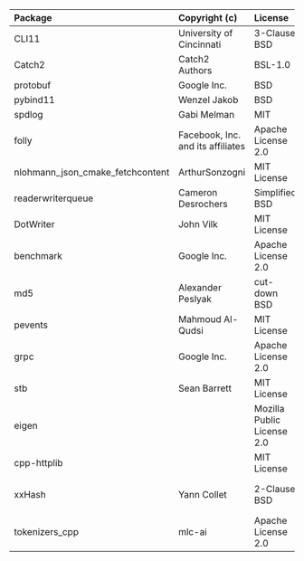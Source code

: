 | Package                          | Copyright (c)                     | License                            | Version               | Notes                                                | References                                                                    |
|:---------------------------------|:----------------------------------|:-----------------------------------|:----------------------|:-----------------------------------------------------|:------------------------------------------------------------------------------|
| CLI11                            | University of Cincinnati          | 3-Clause BSD                       | 2.2.0                 | Fork                                                 | https://github.com/hailo-ai/CLI11                                             |
| Catch2                           | Catch2 Authors                    | BSL-1.0                            | 2.13.7                | Cloned entire package                                | https://github.com/catchorg/Catch2                                            |
| protobuf                         | Google Inc.                       | BSD                                | 21.12                 | Cloned entire package                                | https://github.com/protocolbuffers/protobuf                                   |
| pybind11                         | Wenzel Jakob                      | BSD                                | 2.10.1                | Cloned entire package                                | https://github.com/pybind/pybind11                                            |
| spdlog                           | Gabi Melman                       | MIT                                | 1.14.1                | Cloned entire package                                | https://github.com/gabime/spdlog                                              |
| folly                            | Facebook, Inc. and its affiliates | Apache License 2.0                 | v2020.08.17.00        | Copied only the file `folly/TokenBucket.h`           | https://github.com/facebook/folly                                             |
| nlohmann_json_cmake_fetchcontent | ArthurSonzogni                    | MIT License                        | v3.9.1                | Cloned entire package                                | https://github.com/ArthurSonzogni/nlohmann_json_cmake_fetchcontent            |
| readerwriterqueue                | Cameron Desrochers                | Simplified BSD                     | 1.0.3                 | Cloned entire package                                | https://github.com/cameron314/readerwriterqueue                               |
| DotWriter                        | John Vilk                         | MIT License                        | master                | Fork                                                 | https://github.com/hailo-ai/DotWriter                                         |
| benchmark                        | Google Inc.                       | Apache License 2.0                 | 1.6.0                 | Cloned entire package                                | https://github.com/google/benchmark.git                                       |
| md5                              | Alexander Peslyak                 | cut-down BSD                       | -                     | Copied code from website                             | http://openwall.info/wiki/people/solar/software/public-domain-source-code/md5 |
| pevents                          | Mahmoud Al-Qudsi                  | MIT License                        | master                | Cloned entire package                                | https://github.com/neosmart/pevents.git                                       |
| grpc                             | Google Inc.                       | Apache License 2.0                 | 1.54.0                | Cloned entire package                                | https://github.com/grpc/grpc                                                  |
| stb                              | Sean Barrett                      | MIT License                        | 0.97                  | Copied only the file `stb/stb_image_resize.h`        | https://github.com/nothings/stb                                               |
| eigen                            |                                   | Mozilla Public License 2.0         | 3.4.0                 | Cloned entire package                                | https://gitlab.com/libeigen/eigen                                             |
| cpp-httplib                      |                                   | MIT License                        | v0.18.2               | Cloned entire package                                | https://github.com/yhirose/cpp-httplib.git                                    |
| xxHash                           | Yann Collet                       | 2-Clause BSD                       | 0.8.2                 | Cloned entire package, used as a header-only lib     | https://github.com/Cyan4973/xxHash                                            |
| tokenizers_cpp                   | mlc-ai                            | Apache License 2.0                 | disable-sentencepiece | Cloned entire package                                | https://github.com/mlc-ai/tokenizers-cpp.git                                  |
